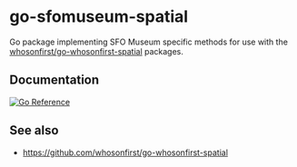 # go-sfomuseum-spatial

Go package implementing SFO Museum specific methods for use with the [whosonfirst/go-whosonfirst-spatial](https://github.com/whosonfirst/go-whosonfirst-spatial) packages.

## Documentation

[![Go Reference](https://pkg.go.dev/badge/github.com/sfomuseum/go-sfomuseum-spatial.svg)](https://pkg.go.dev/github.com/sfomuseum/go-sfomuseum-spatial)

## See also

* https://github.com/whosonfirst/go-whosonfirst-spatial